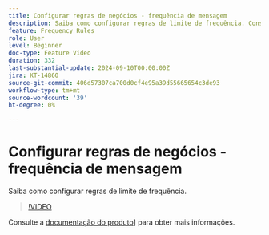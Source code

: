 ```yaml
---
title: Configurar regras de negócios - frequência de mensagem
description: Saiba como configurar regras de limite de frequência. Consulte a [documentação do produto]([https://experienceleague.adobe.com/en/docs/journey-optimizer/using/configuration/frequency-rules)] para obter mais informações.
feature: Frequency Rules
role: User
level: Beginner
doc-type: Feature Video
duration: 332
last-substantial-update: 2024-09-10T00:00:00Z
jira: KT-14860
source-git-commit: 406d57307ca700d0cf4e95a39d55665654c3de93
workflow-type: tm+mt
source-wordcount: '39'
ht-degree: 0%

---
```



# Configurar regras de negócios - frequência de mensagem

Saiba como configurar regras de limite de frequência.

>[!VIDEO](https://video.tv.adobe.com/v/3433395/?learn=on)

Consulte a [documentação do produto]([https://experienceleague.adobe.com/en/docs/journey-optimizer/using/configuration/frequency-rules)] para obter mais informações.
